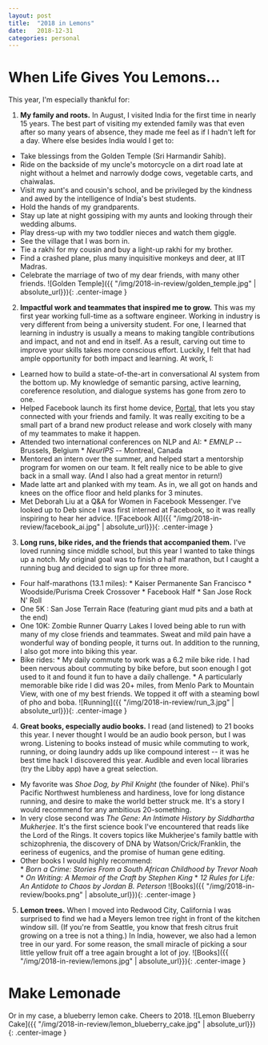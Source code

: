 ```yaml
---
layout: post
title:  "2018 in Lemons"
date:   2018-12-31
categories: personal
---
```

# When Life Gives You Lemons...
This year, I'm especially thankful for:
1. **My family and roots.** In August, I visited
India for the first time in nearly 15 years. The best part of visiting my extended
family was that even after so many years of absence, they made me feel as if I
hadn't left for a day. Where else besides India would I get to:
  - Take blessings from the Golden Temple (Sri Harmandir Sahib).
  - Ride on the backside of my uncle's motorcycle on a dirt road late at night
  without a helmet and narrowly dodge cows, vegetable carts, and chaiwalas.
  - Visit my aunt's and cousin's school, and be privileged by the kindness
  and awed by the intelligence of India's best students.
  - Hold the hands of my grandparents.
  - Stay up late at night gossiping with my aunts and looking through their wedding albums.
  - Play dress-up with my two toddler nieces and watch them giggle.
  - See the village that I was born in.
  - Tie a rakhi for my cousin and buy a light-up rakhi for my brother.
  - Find a crashed plane, plus many inquisitive monkeys and deer, at IIT Madras.
  - Celebrate the marriage of two of my dear friends, with many other friends.
  ![Golden Temple]({{ "/img/2018-in-review/golden_temple.jpg" | absolute_url}}){: .center-image }
2. **Impactful work and teammates that inspired me to grow.** This was my first year
working full-time as a software engineer. Working in industry is very different
from being a university student. For one, I learned that learning in industry
is usually a means to making tangible contributions and impact, and not and end
in itself. As a result, carving out time to improve your skills takes more
conscious effort. Luckily, I felt that had ample opportunity for both impact and learning.
At work, I:
- Learned how to build a state-of-the-art in conversational AI system from
the bottom up. My knowledge of semantic parsing, active learning,
coreference resolution, and dialogue systems has gone from zero to one.
- Helped Facebook launch its first home device, [Portal](https://portal.facebook.com/), that lets you
stay connected with your friends and family. It was really exciting to be a small
part of a brand new product release and work closely with many of my teammates to
make it happen.
- Attended two international conferences on NLP and AI:
        * _EMNLP_ -- Brussels, Belgium
        * _NeurIPS_ -- Montreal, Canada
- Mentored an intern over the summer, and helped start a mentorship program
for women on our team. It felt really nice to be able to give back in a small way.
(And I also had a great mentor in return!)
- Made latte art and planked with my team. As in, we all got on hands and knees
on the office floor and held planks for 3 minutes.
- Met Deborah Liu at a Q&A for Women in Facebook Messenger. I've looked up
to Deb since I was first interned at Facebook, so it was really inspiring to
hear her advice.
![Facebook AI]({{ "/img/2018-in-review/facebook_ai.jpg" | absolute_url}}){: .center-image }
3. **Long runs, bike rides, and the friends that accompanied them.** I've loved running
since middle school, but this year I wanted to take things up a notch. My
original goal was to finish _a_ half marathon, but I caught a running bug and decided
to sign up for three more.
  - Four half-marathons (13.1 miles):
          * Kaiser Permanente San Francisco
          * Woodside/Purisma Creek Crossover
          * Facebook Half
          * San Jose Rock N' Roll
  - One 5K : San Jose Terrain Race (featuring giant mud pits and a bath at the end)
  - One 10K: Zombie Runner Quarry Lakes
I loved being able to run with many of my close friends and teammates. Sweat
and mild pain have a wonderful way of bonding people, it turns out. In addition
to the running, I also got more into biking this year.
  - Bike rides:
          * My daily commute to work was a 6.2 mile bike ride. I had been nervous
            about commuting by bike before, but soon enough I got used to it and
            found it fun to have a daily challenge.
          * A particularly memorable bike ride I did was 20+ miles, from Menlo
            Park to Mountain View, with one of my best friends. We topped it off
            with a steaming bowl of pho and boba.
![Running]({{ "/img/2018-in-review/run_3.jpg" | absolute_url}}){: .center-image }
4. **Great books, especially audio books.**
I read (and listened) to 21 books this year. I never thought I would be an
audio book person, but I was wrong. Listening to books instead of music
while commuting to work, running, or doing laundry adds up like compound interest
 -- it was he best time hack I discovered this year. Audible and even local
libraries (try the Libby app) have a great selection.
  - My favorite was _Shoe Dog, by Phil Knight_ (the founder of Nike). Phil's
  Pacific Northwest humbleness and hardiness, love for long distance running, and
  desire to make the world better struck me. It's a story I would recommend
  for any ambitious 20-something.
  - In very close second was _The Gene: An Intimate History by Siddhartha Mukherjee_.
  It's the first science book I've encountered that reads like the Lord of the
  Rings. It covers topics like Mukherjee's family battle with schizophrenia,
  the discovery of DNA by Watson/Crick/Franklin, the eeriness of eugenics,
  and the promise of human gene editing.
  - Other books I would highly recommend: 	
          * _Born a Crime: Stories From a South African Childhood by Trevor Noah_
          * _On Writing: A Memoir of the Craft by Stephen King_
          * _12 Rules for Life: An Antidote to Chaos by Jordan B. Peterson_
![Books]({{ "/img/2018-in-review/books.png" | absolute_url}}){: .center-image }
5. **Lemon trees.** When I moved into Redwood City, California I was
surprised to find we had a Meyers lemon tree right in front of the kitchen
window sill. (If you're from Seattle, you know that fresh citrus fruit growing on
a tree is not a thing.) In India, however, we also had a lemon tree in our yard.
For some reason, the small miracle of picking a sour little yellow fruit off a
tree again brought a lot of joy.
![Books]({{ "/img/2018-in-review/lemons.jpg" | absolute_url}}){: .center-image }

# Make Lemonade
Or in my case, a blueberry lemon cake. Cheers to 2018.
![Lemon Blueberry Cake]({{ "/img/2018-in-review/lemon_blueberry_cake.jpg" | absolute_url}}){: .center-image }
